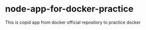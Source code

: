 # node-app-for-docker-practice
This is copid app from docker official repository to practice docker
